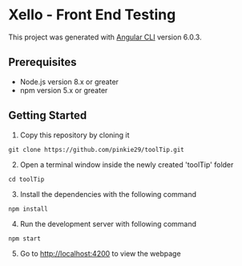 # Xello - Front End Testing

This project was generated with [Angular CLI](https://github.com/angular/angular-cli) version 6.0.3.

## Prerequisites

- Node.js version 8.x or greater
- npm version 5.x or greater

## Getting Started

1. Copy this repository by cloning it

```console
git clone https://github.com/pinkie29/toolTip.git
```

2. Open a terminal window inside the newly created 'toolTip' folder

```console
cd toolTip
```

3. Install the dependencies with the following command

```console
npm install
```

4. Run the development server with following command

```console
npm start
```

5. Go to [http://localhost:4200](http://localhost:4200) to view the webpage